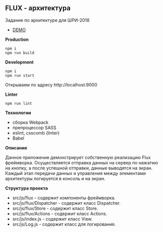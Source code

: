 FLUX - архитектура
---------------------
Задание по архитектуре для ШРИ-2018

* [DEMO](https://marfuzzi.github.io/ya_architecture_flux/)

**Production**
```
npm i
npm run build
```
**Development**
```
npm i
npm run start
```
Открываем по адресу http://localhost:9000

**Linter**
```
npm run lint
```

**Технологии**

* сборка Webpack
* препроцессор SASS
* eslint, csscomb (linter)
* Babel

**Описание**

Данное приложение демонстрирует собственную реализацию Flux фреймворка. Осуществляется отправка данных на сервер по нажатию на кнопку, а после успешной отправки, данные выводятся на экран. Каждый этап передачи данных и управления между элементами архитектуры логируется в консоль и на экран.

**Структура проекта**

* src/js/flux - содержит компоненты фреймворка.
* src/js/flux/Dispatcher - содержит класс Dispatcher.
* src/js/flux/Store - содержит класс Store.
* src/js/flux/Actions - содержит класс Actions.
* src/js/index.js - содержит класс View.
* src/js/Log.js - содержит класс для логирования.
